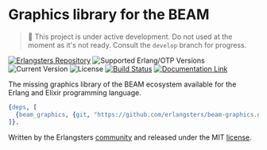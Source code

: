 # Graphics library for the BEAM

> :construction: This project is under active development. Do not used at the
> moment as it's not ready. Consult the `develop` branch for progress.

[![Erlangsters Repository](https://img.shields.io/badge/erlangsters-beam--graphics-%23a90432)](https://github.com/erlangsters/beam-graphics)
![Supported Erlang/OTP Versions](https://img.shields.io/badge/erlang%2Fotp-28-%23a90432)
![Current Version](https://img.shields.io/badge/version-0.1.0-%23354052)
![License](https://img.shields.io/github/license/erlangsters/beam-graphics)
[![Build Status](https://img.shields.io/github/actions/workflow/status/erlangsters/beam-graphics/workflow.yml)](https://github.com/erlangsters/beam-graphics/actions/workflows/workflow.yml)
[![Documentation Link](https://img.shields.io/badge/documentation-available-yellow)](http://erlangsters.github.io/beam-graphics/)

The missing graphics library of the BEAM ecosystem available for the Erlang and
Elixir programming language.

```erlang
{deps, [
  {beam_graphics, {git, "https://github.com/erlangsters/beam-graphics.git", {tag, "master"}}}
]}.
```

Written by the Erlangsters [community](https://about.erlangsters.org/) and
released under the MIT [license](/https://opensource.org/license/mit).
